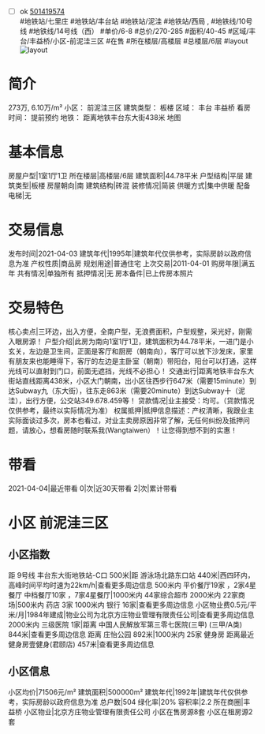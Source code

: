 - [ ] ok [501419574](https://bj.5i5j.com/ershoufang/501419574.html)  
 #地铁站/七里庄 #地铁站/丰台站 #地铁站/泥洼 #地铁站/西局 ,  #地铁线/10号线 #地铁线/14号线（西）
#单价/6-8 #总价/270-285 #面积/40-45   #区域/丰台/丰益桥/小区-前泥洼三区 #在售 #所在楼层/高楼层 #总楼层/6层 #layout 
![layout](http://image2a.5i5j.com/bdir/layout/b208f112d4b540b693cf51094c24eb7f.jpg_P5.jpg) 
# 简介 
 273万,  6.10万/m² 
小区： 前泥洼三区
建筑类型： 板楼
区域： 丰台 丰益桥
看房时间： 提前预约
地铁： 距离地铁丰台东大街438米 地图
# 基本信息 
 房屋户型|1室1厅1卫
所在楼层|高楼层/6层
建筑面积|44.78平米
户型结构|平层
建筑类型|板楼
房屋朝向|南
建筑结构|砖混
装修情况|简装
供暖方式|集中供暖
配备电梯|无
# 交易信息 
 发布时间|2021-04-03
建筑年代|1995年|建筑年代仅供参考，实际房龄以政府信息为准
产权性质|商品房
规划用途|普通住宅
上次交易|2011-04-01
购房年限|满五年
共有情况|单独所有
抵押情况|无
房本备件|已上传房本照片
# 交易特色 
 核心卖点|三环边，出入方便，全南户型，无浪费面积，户型规整，采光好，刚需入眼房源！
户型介绍|此房为南向1室1厅1卫，建筑面积为44.78平米，一进门是小玄关，左边是卫生间，正面是客厅和厨房（朝南向），客厅可以放下沙发床，家里有朋友来也能睡得下，客厅的左边是主卧室（朝南）带阳台，阳台可以打通，这样光线可以直射到门口，前面无遮挡，光线不必担心！
交通出行|距离地铁丰台东大街站直线距离438米，小区大门朝南，出小区往西步行647米（需要15minute）到达Subway九（东大街），往东走863米（需要20minute）到达Subway十（泥洼），出行方便，公交站349.678.459等！
贷款情况|业主接受：均可。（贷款情况仅供参考，最终以实际情况为准）
权属抵押|抵押信息描述：产权清晰，我跟业主实际面谈过多次，房本也看过，对业主卖房原因非常了解，无任何纠纷及抵押问题，请放心，想看房随时联系我(Wangtaiwen）！让您得到想不到的实惠！
# 带看 
 2021-04-04|最近带看	 0|次|近30天带看	 2|次|累计带看
# 小区 前泥洼三区
## 小区指数 
 距 9号线 丰台东大街地铁站-C口 500米|距 游泳场北路东口站 440米|西四环内， 高峰时间平均时速为22km/h|查看更多周边信息
500米内 平价餐厅19家 ，2家4星餐厅
中档餐厅10家 ，7家4星餐厅|1000米内 44家综合超市
2000米内 22家商场|500米内 药店 3家
1000米内 银行 16家|查看更多周边信息
小区物业费0.5元/平米/月|1984年建成|物业公司为北京方庄物业管理有限责任公司|查看更多周边信息
2000米内 三级医院 1家|距离 中国人民解放军第三零七医院(三甲) (三甲/A类) 844米|查看更多周边信息
距离 庄怡公园 892米|1000米内 25家 健身房
距离最近健身房壹健身(君颐店) 457米|查看更多周边信息
## 小区信息 
 小区均价|71506元/m²
建筑面积|500000m²
建筑年代|1992年|建筑年代仅供参考，实际房龄以政府信息为准
总户数|504
绿化率|20%
容积率|2.2
所在商圈|丰益桥
小区物业|北京方庄物业管理有限责任公司
小区在售房源8套
小区在租房源2套
